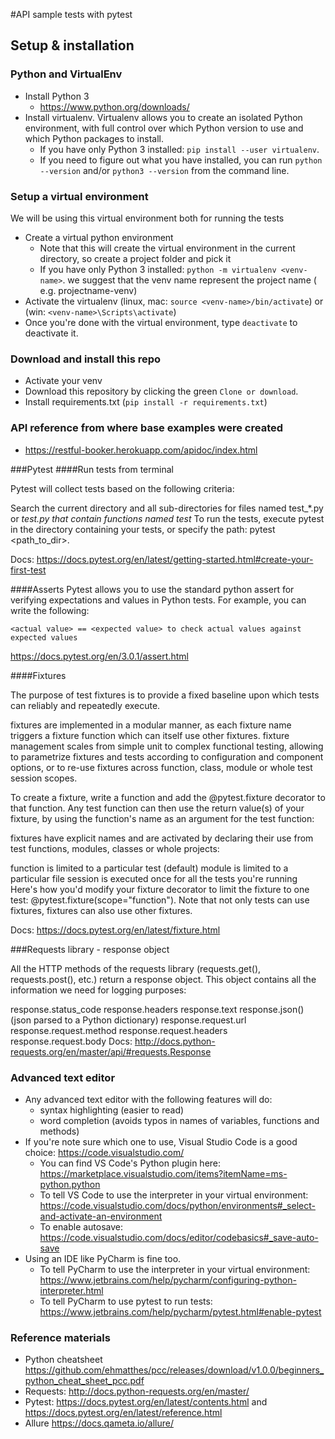 #API sample tests with pytest

## Setup & installation

### Python and VirtualEnv
- Install Python 3
    - https://www.python.org/downloads/
- Install virtualenv. Virtualenv allows you to create an isolated Python environment, with full control over which Python version to use and which Python packages to install.
    - If you have only Python 3 installed: `pip install --user virtualenv`. 
    - If you need to figure out what you have installed, you can run `python --version` and/or `python3 --version` from the command line.

### Setup a virtual environment
We will be using this virtual environment both for running the tests
 
- Create a virtual python environment
	- Note that this will create the virtual environment in the current directory, so create a project folder and pick it
    - If you have only Python 3 installed: `python -m virtualenv <venv-name>`. we suggest that the venv name represent the project name ( e.g. projectname-venv)
- Activate the virtualenv (linux, mac: `source <venv-name>/bin/activate`) or (win: `<venv-name>\Scripts\activate`)
- Once you're done with the virtual environment, type `deactivate` to deactivate it.

### Download and install this repo

- Activate your venv
- Download this repository by clicking the green `Clone or download`.
- Install requirements.txt (`pip install -r requirements.txt`)

### API reference from where base examples were created
- https://restful-booker.herokuapp.com/apidoc/index.html

###Pytest
####Run tests from terminal

Pytest will collect tests based on the following criteria:

Search the current directory and all sub-directories for files named test_*.py or *_test.py that contain functions named test_*
To run the tests, execute pytest in the directory containing your tests, or specify the path: pytest <path_to_dir>.

Docs: https://docs.pytest.org/en/latest/getting-started.html#create-your-first-test

####Asserts
Pytest allows you to use the standard python assert for verifying expectations and values in Python tests. For example, you can write the following:
```
<actual value> == <expected value> to check actual values against expected values
```
https://docs.pytest.org/en/3.0.1/assert.html


####Fixtures

The purpose of test fixtures is to provide a fixed baseline upon which tests can reliably and repeatedly execute.

fixtures are implemented in a modular manner, as each fixture name triggers a fixture function which can itself use other fixtures.
fixture management scales from simple unit to complex functional testing, allowing to parametrize fixtures and tests according to configuration and component options, or to re-use fixtures across function, class, module or whole test session scopes.

To create a fixture, write a function and add the @pytest.fixture decorator to that function. Any test function can then use the return value(s) of your fixture, by using the function's name as an argument for the test function:

fixtures have explicit names and are activated by declaring their use from test functions, modules, classes or whole projects:

function is limited to a particular test (default)
module is limited to a particular file
session is executed once for all the tests you're running Here's how you'd modify your fixture decorator to limit the fixture to one test: @pytest.fixture(scope="function").
Note that not only tests can use fixtures, fixtures can also use other fixtures.

Docs: https://docs.pytest.org/en/latest/fixture.html

###Requests library - response object

All the HTTP methods of the requests library (requests.get(), requests.post(), etc.) return a response object. This object contains all the information we need for logging purposes:

response.status_code
response.headers
response.text
response.json() (json parsed to a Python dictionary)
response.request.url
response.request.method
response.request.headers
response.request.body
Docs: http://docs.python-requests.org/en/master/api/#requests.Response

### Advanced text editor
- Any advanced text editor with the following features will do:
    - syntax highlighting (easier to read)
    - word completion (avoids typos in names of variables, functions and methods)
- If you're note sure which one to use, Visual Studio Code is a good choice: https://code.visualstudio.com/
    - You can find VS Code's Python plugin here: https://marketplace.visualstudio.com/items?itemName=ms-python.python
    - To tell VS Code to use the interpreter in your virtual environment: https://code.visualstudio.com/docs/python/environments#_select-and-activate-an-environment
    - To enable autosave: https://code.visualstudio.com/docs/editor/codebasics#_save-auto-save 
- Using an IDE like PyCharm is fine too.
    - To tell PyCharm to use the interpreter in your virtual environment: https://www.jetbrains.com/help/pycharm/configuring-python-interpreter.html
    - To tell PyCharm to use pytest to run tests: https://www.jetbrains.com/help/pycharm/pytest.html#enable-pytest


### Reference materials
- Python cheatsheet
https://github.com/ehmatthes/pcc/releases/download/v1.0.0/beginners_python_cheat_sheet_pcc.pdf
- Requests:
http://docs.python-requests.org/en/master/
- Pytest:
https://docs.pytest.org/en/latest/contents.html and https://docs.pytest.org/en/latest/reference.html
- Allure
https://docs.qameta.io/allure/

